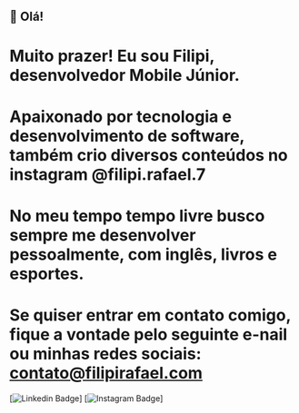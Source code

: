 ## 👋 Olá!

# Muito prazer! Eu sou Filipi, desenvolvedor Mobile Júnior.
# Apaixonado por tecnologia e desenvolvimento de software, também crio diversos conteúdos no instagram @filipi.rafael.7
# No meu tempo tempo livre busco sempre me desenvolver pessoalmente, com inglês, livros e esportes.
# Se quiser entrar em contato comigo, fique a vontade pelo seguinte e-nail ou minhas redes sociais: contato@filipirafael.com
[![Linkedin Badge](https://www.linkedin.com/in/filipi-rafael-developer/)]
[![Instagram Badge](https://www.instagram.com/filipi.rafael.7/)]
